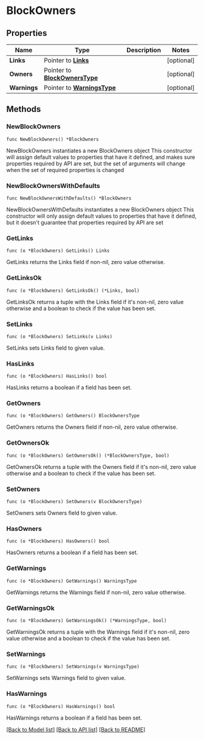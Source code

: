 # BlockOwners

## Properties

Name | Type | Description | Notes
------------ | ------------- | ------------- | -------------
**Links** | Pointer to [**Links**](Links.md) |  | [optional] 
**Owners** | Pointer to [**BlockOwnersType**](BlockOwnersType.md) |  | [optional] 
**Warnings** | Pointer to [**WarningsType**](WarningsType.md) |  | [optional] 

## Methods

### NewBlockOwners

`func NewBlockOwners() *BlockOwners`

NewBlockOwners instantiates a new BlockOwners object
This constructor will assign default values to properties that have it defined,
and makes sure properties required by API are set, but the set of arguments
will change when the set of required properties is changed

### NewBlockOwnersWithDefaults

`func NewBlockOwnersWithDefaults() *BlockOwners`

NewBlockOwnersWithDefaults instantiates a new BlockOwners object
This constructor will only assign default values to properties that have it defined,
but it doesn't guarantee that properties required by API are set

### GetLinks

`func (o *BlockOwners) GetLinks() Links`

GetLinks returns the Links field if non-nil, zero value otherwise.

### GetLinksOk

`func (o *BlockOwners) GetLinksOk() (*Links, bool)`

GetLinksOk returns a tuple with the Links field if it's non-nil, zero value otherwise
and a boolean to check if the value has been set.

### SetLinks

`func (o *BlockOwners) SetLinks(v Links)`

SetLinks sets Links field to given value.

### HasLinks

`func (o *BlockOwners) HasLinks() bool`

HasLinks returns a boolean if a field has been set.

### GetOwners

`func (o *BlockOwners) GetOwners() BlockOwnersType`

GetOwners returns the Owners field if non-nil, zero value otherwise.

### GetOwnersOk

`func (o *BlockOwners) GetOwnersOk() (*BlockOwnersType, bool)`

GetOwnersOk returns a tuple with the Owners field if it's non-nil, zero value otherwise
and a boolean to check if the value has been set.

### SetOwners

`func (o *BlockOwners) SetOwners(v BlockOwnersType)`

SetOwners sets Owners field to given value.

### HasOwners

`func (o *BlockOwners) HasOwners() bool`

HasOwners returns a boolean if a field has been set.

### GetWarnings

`func (o *BlockOwners) GetWarnings() WarningsType`

GetWarnings returns the Warnings field if non-nil, zero value otherwise.

### GetWarningsOk

`func (o *BlockOwners) GetWarningsOk() (*WarningsType, bool)`

GetWarningsOk returns a tuple with the Warnings field if it's non-nil, zero value otherwise
and a boolean to check if the value has been set.

### SetWarnings

`func (o *BlockOwners) SetWarnings(v WarningsType)`

SetWarnings sets Warnings field to given value.

### HasWarnings

`func (o *BlockOwners) HasWarnings() bool`

HasWarnings returns a boolean if a field has been set.


[[Back to Model list]](../README.md#documentation-for-models) [[Back to API list]](../README.md#documentation-for-api-endpoints) [[Back to README]](../README.md)


